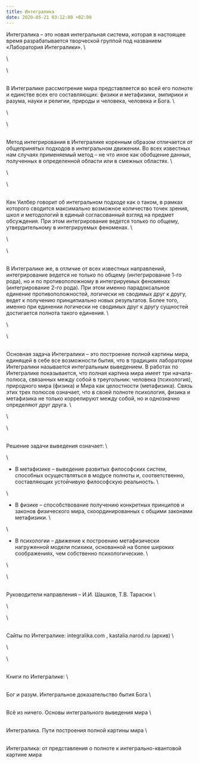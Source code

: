 ```yaml
---
title: Интегралика
date: 2020-05-21 03:12:00 +02:00
---
```



Интегралика – это новая интегральная система, которая в настоящее время разрабатывается творческой группой под названием «Лаборатория Интегралики».
\

\

\

\
В Интегралике рассмотрение мира представляется во всей его полноте и единстве всех его составляющих: физики и метафизики, эмпирики и разума, науки и религии, природы и человека, человека и Бога.
\

\

\

\
Метод интегрирования в Интегралике коренным образом отличается от общепринятых подходов в интегральном движении. Во всех известных нам случаях применяемый метод – не что иное как обобщение данных, полученных в определенной области или в смежных областях.
\

\

\

\
Кен Уилбер говорит об интегральном подходе как о таком, в рамках которого сводится максимально возможное количество точек зрения, школ и методологий в единый согласованный взгляд на предмет обсуждения. При этом интегрирование ведется только по общему, утвердительному в интегрируемых феноменах.
\

\

\

\
В Интегралике же, в отличие от всех известных направлений, интегрирование ведется не только по общему (интегрирование 1-го рода), но и по противоположному в интегрируемых феноменах (интегрирование 2-го рода). При этом именно парадоксальное единение противоположностей, логически не сводимых друг к другу, ведет к получению принципиально новых результатов. Более того, именно при единении логически не сводимых друг к другу сущностей достигается полнота такого единения.
\

\

\

\
Основная задача Интегралики – это построение полной картины мира, единящей в себе все возможности бытия, что в традициях лаборатории Интегралики называется интегральным выведением. В работах по Интегралике показывается, что полная картина мира имеет три начала-полюса, связанных между собой в треугольник: человека (психология), природного мира (физика) и Мира как целостности (метафизика). Связь этих трех полюсов означает, что в своей полноте психология, физика и метафизика не только коррелируют между собой, но и однозначно определяют друг друга.
\

\

\

\
Решение задачи выведения означает:
\

\
- В метафизике – выведение развитых философских систем, способных осуществляться в модусе полноты и, соответственно, составляющих устойчивую философскую реальность.
\

\
- В физике – способствование получению конкретных принципов и законов физического мира, скоординированных с общими законами метафизики.
\

\
- В психологии – движение к построению метафизически нагруженной модели психики, основанной на более широких соображениях, чем собственно психологические.
\

\

\

\
Руководители направления – И.И. Шашков, Т.В. Тарасюк
\

\

\

\
Сайты по Интегралике: integralika.com , kastalia.narod.ru (архив)
\

\

\

\
Книги по Интегралике:
\

\
Бог и разум. Интегральное доказательство бытия Бога
\

\
Всё из ничего. Основы интегрального выведения мира
\

\
Интегралика. Пути построения полной картины мира
\

\
Интегралика: от представления о полноте к интегрально-квантовой картине мира